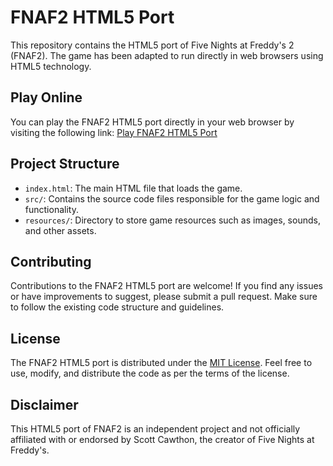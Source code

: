 # FNAF2 HTML5 Port

This repository contains the HTML5 port of Five Nights at Freddy's 2 (FNAF2). The game has been adapted to run directly in web browsers using HTML5 technology.

## Play Online

You can play the FNAF2 HTML5 port directly in your web browser by visiting the following link: [Play FNAF2 HTML5 Port](https://your-github-username.github.io/FNAF2-HTML5-Port/index.html)

## Project Structure

- `index.html`: The main HTML file that loads the game.
- `src/`: Contains the source code files responsible for the game logic and functionality.
- `resources/`: Directory to store game resources such as images, sounds, and other assets.

## Contributing

Contributions to the FNAF2 HTML5 port are welcome! If you find any issues or have improvements to suggest, please submit a pull request. Make sure to follow the existing code structure and guidelines.

## License

The FNAF2 HTML5 port is distributed under the [MIT License](https://github.com/ruihq/blob/main/LICENSE). Feel free to use, modify, and distribute the code as per the terms of the license.

## Disclaimer

This HTML5 port of FNAF2 is an independent project and not officially affiliated with or endorsed by Scott Cawthon, the creator of Five Nights at Freddy's.



